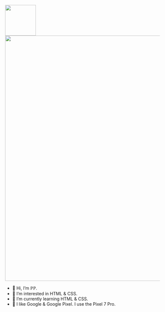 [<img src="https://pp-pixel.github.io/images/PP_Pixel-Bugdroid_W.svg" width="100px">](https://pp-pixel.github.io)<br>
<a href="https://pp-pixel.github.io" target="_blank"><img src="https://pp-pixel.github.io/images/SNS1.svg" width="800px"></a>  

  
- 👋 Hi, I’m ℙℙ.
- 👀 I’m interested in HTML & CSS.
- 🌱 I’m currently learning HTML & CSS.
- 💞️ I like Google & Google Pixel. I use the Pixel 7 Pro.

<!---
PP-Pixel/PP-Pixel is a ✨ special ✨ repository because its `README.md` (this file) appears on your GitHub profile.
You can click the Preview link to take a look at your changes.
--->
